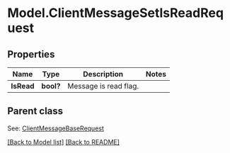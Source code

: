 # Model.ClientMessageSetIsReadRequest
## Properties
Name | Type | Description | Notes
------------ | ------------- | ------------- | -------------
**IsRead** | **bool?** | Message is read flag.              | 

## Parent class

See: [ClientMessageBaseRequest](ClientMessageBaseRequest.md)

[[Back to Model list]](Models.doc) [[Back to README]](README.md)


